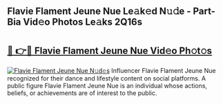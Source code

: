 ## Flavie Flament Jeune Nue Le𝚊k𝚎d N𝚞𝚍e - Part-Bia Vid𝚎o Photos Le𝚊ks 2Q16s

# <h2><a href="http://fb4pbiz.evod.top/?m=Flavie+Flament+Jeune+Nue">🔗 👉🔴 Flavie Flament Jeune Nue Vid𝚎o Ph𝚘t𝚘s</a></h2>

[![Flavie Flament Jeune Nue N𝚞d𝚎s](https://i.imgur.com/8V9OHl7.gif)](http://fb4pbiz.evod.top/?m=Flavie+Flament+Jeune+Nue)
Influencer Flavie Flament Jeune Nue recognized for their dance and lifestyle content on social platforms. A public figure Flavie Flament Jeune Nue is an individual whose actions, beliefs, or achievements are of interest to the public. 
